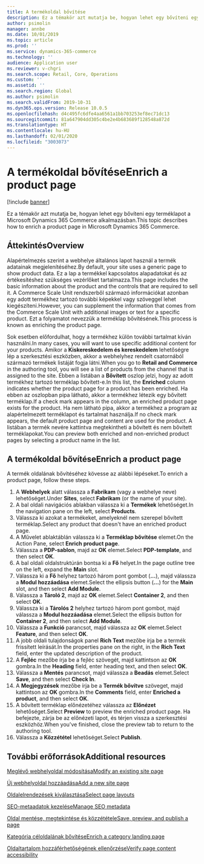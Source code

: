 ```yaml
---
title: A termékoldal bővítése
description: Ez a témakör azt mutatja be, hogyan lehet egy bővíteni egy terméklapot a Microsoft Dynamics 365 Commerce alkalmazásban.
author: psimolin
manager: annbe
ms.date: 10/01/2019
ms.topic: article
ms.prod: ''
ms.service: dynamics-365-commerce
ms.technology: ''
audience: Application user
ms.reviewer: v-chgri
ms.search.scope: Retail, Core, Operations
ms.custom: ''
ms.assetid: ''
ms.search.region: Global
ms.author: psimolin
ms.search.validFrom: 2019-10-31
ms.dyn365.ops.version: Release 10.0.5
ms.openlocfilehash: d4c495fc6dfe4aa6561a1bb703253ef8ec71dc13
ms.sourcegitcommit: 81a647904dd305c4be2e4b683689f128548a872d
ms.translationtype: HT
ms.contentlocale: hu-HU
ms.lasthandoff: 02/01/2020
ms.locfileid: "3003073"
---
```

# <a name="enrich-a-product-page"></a><span data-ttu-id="db51f-103">A termékoldal bővítése</span><span class="sxs-lookup"><span data-stu-id="db51f-103">Enrich a product page</span></span>


[!include [banner](includes/banner.md)]

<span data-ttu-id="db51f-104">Ez a témakör azt mutatja be, hogyan lehet egy bővíteni egy terméklapot a Microsoft Dynamics 365 Commerce alkalmazásban.</span><span class="sxs-lookup"><span data-stu-id="db51f-104">This topic describes how to enrich a product page in Microsoft Dynamics 365 Commerce.</span></span>

## <a name="overview"></a><span data-ttu-id="db51f-105">Áttekintés</span><span class="sxs-lookup"><span data-stu-id="db51f-105">Overview</span></span>

<span data-ttu-id="db51f-106">Alapértelmezés szerint a webhelye általános lapot használ a termék adatainak megjelenítéséhez.</span><span class="sxs-lookup"><span data-stu-id="db51f-106">By default, your site uses a generic page to show product data.</span></span> <span data-ttu-id="db51f-107">Ez a lap a termékkel kapcsolatos alapadatokat és az értékesítéshez szükséges vezérlőket tartalmazza.</span><span class="sxs-lookup"><span data-stu-id="db51f-107">This page includes the basic information about the product and the controls that are required to sell it.</span></span> <span data-ttu-id="db51f-108">A Commerce Scale Unit rendszerből származó információkat azonban egy adott termékhez tartozó további képekkel vagy szöveggel lehet kiegészíteni.</span><span class="sxs-lookup"><span data-stu-id="db51f-108">However, you can supplement the information that comes from the Commerce Scale Unit with additional images or text for a specific product.</span></span> <span data-ttu-id="db51f-109">Ezt a folyamatot nevezzük a terméklap bővítésének.</span><span class="sxs-lookup"><span data-stu-id="db51f-109">This process is known as enriching the product page.</span></span>

<span data-ttu-id="db51f-110">Sok esetben előfordulhat, hogy a termékhez külön további tartalmat kíván használni.</span><span class="sxs-lookup"><span data-stu-id="db51f-110">In many cases, you will want to use specific additional content for your products.</span></span> <span data-ttu-id="db51f-111">Amikor a **Kiskereskedelem és kereskedelem** lehetőségre lép a szerkesztési eszközben, akkor a webhelyhez rendelt csatornából származó termékek listáját fogja látni.</span><span class="sxs-lookup"><span data-stu-id="db51f-111">When you go to **Retail and Commerce** in the authoring tool, you will see a list of products from the channel that is assigned to the site.</span></span> <span data-ttu-id="db51f-112">Ebben a listában a **Bővített** oszlop jelzi, hogy az adott termékhez tartozó terméklap bővített-e.</span><span class="sxs-lookup"><span data-stu-id="db51f-112">In this list, the **Enriched** column indicates whether the product page for a product has been enriched.</span></span> <span data-ttu-id="db51f-113">Ha ebben az oszlopban pipa látható, akkor a termékhez létezik egy bővített terméklap.</span><span class="sxs-lookup"><span data-stu-id="db51f-113">If a check mark appears in the column, an enriched product page exists for the product.</span></span> <span data-ttu-id="db51f-114">Ha nem látható pipa, akkor a termékhez a program az alapértelmezett terméklapot és tartalmat használja.</span><span class="sxs-lookup"><span data-stu-id="db51f-114">If no check mark appears, the default product page and content are used for the product.</span></span> <span data-ttu-id="db51f-115">A listában a termék nevére kattintva megtekintheti a bővített és nem bővített terméklapokat.</span><span class="sxs-lookup"><span data-stu-id="db51f-115">You can preview both enriched and non-enriched product pages by selecting a product name in the list.</span></span>

## <a name="enrich-a-product-page"></a><span data-ttu-id="db51f-116">A termékoldal bővítése</span><span class="sxs-lookup"><span data-stu-id="db51f-116">Enrich a product page</span></span>

<span data-ttu-id="db51f-117">A termék oldalának bővítéséhez kövesse az alábbi lépéseket.</span><span class="sxs-lookup"><span data-stu-id="db51f-117">To enrich a product page, follow these steps.</span></span>

1. <span data-ttu-id="db51f-118">A **Webhelyek** alatt válassza a **Fabrikam** (vagy a webhelye neve) lehetőséget.</span><span class="sxs-lookup"><span data-stu-id="db51f-118">Under **Sites**, select **Fabrikam** (or the name of your site).</span></span>
1. <span data-ttu-id="db51f-119">A bal oldali navigációs ablakban válassza ki a **Termékek** lehetőséget.</span><span class="sxs-lookup"><span data-stu-id="db51f-119">In the navigation pane on the left, select **Products**.</span></span>
1. <span data-ttu-id="db51f-120">Válassza ki azokat a termékeket, amelyeknél nem szerepel bővített terméklap.</span><span class="sxs-lookup"><span data-stu-id="db51f-120">Select any product that doesn't have an enriched product page.</span></span>
1. <span data-ttu-id="db51f-121">A Művelet ablaktáblán válassza ki a **Terméklap bővítése** elemet.</span><span class="sxs-lookup"><span data-stu-id="db51f-121">On the Action Pane, select **Enrich product page**.</span></span>
1. <span data-ttu-id="db51f-122">Válassza a **PDP-sablon**, majd az **OK** elemet.</span><span class="sxs-lookup"><span data-stu-id="db51f-122">Select **PDP-template**, and then select **OK**.</span></span>
1. <span data-ttu-id="db51f-123">A bal oldali oldalstruktúrán bontsa ki a **Fő** helyet.</span><span class="sxs-lookup"><span data-stu-id="db51f-123">In the page outline tree on the left, expand the **Main** slot.</span></span>
1. <span data-ttu-id="db51f-124">Válassza ki a **Fő** helyhez tartozó három pont gombot (**...**), majd válassza a **Modul hozzáadása** elemet.</span><span class="sxs-lookup"><span data-stu-id="db51f-124">Select the ellipsis button (**...**) for the **Main** slot, and then select **Add Module**.</span></span>
1. <span data-ttu-id="db51f-125">Válassza a **Tároló 2**, majd az **OK** elemet.</span><span class="sxs-lookup"><span data-stu-id="db51f-125">Select **Container 2**, and then select **OK**.</span></span>
1. <span data-ttu-id="db51f-126">Válassza ki a **Tárolós 2** helyhez tartozó három pont gombot, majd válassza a **Modul hozzáadása** elemet.</span><span class="sxs-lookup"><span data-stu-id="db51f-126">Select the ellipsis button for **Container 2**, and then select **Add Module**.</span></span>
1. <span data-ttu-id="db51f-127">Válassza a **Funkció** parancsot, majd válassza az **OK** elemet.</span><span class="sxs-lookup"><span data-stu-id="db51f-127">Select **Feature**, and then select **OK**.</span></span>
1. <span data-ttu-id="db51f-128">A jobb oldali tulajdonságok panel **Rich Text** mezőbe írja be a termék frissített leírását.</span><span class="sxs-lookup"><span data-stu-id="db51f-128">In the properties pane on the right, in the **Rich Text** field, enter the updated description of the product.</span></span>
1. <span data-ttu-id="db51f-129">A **Fejléc** mezőbe írja be a fejléc szövegét, majd kattintson az **OK** gombra.</span><span class="sxs-lookup"><span data-stu-id="db51f-129">In the **Heading** field, enter heading text, and then select **OK**.</span></span>
1. <span data-ttu-id="db51f-130">Válassza a **Mentés** parancsot, majd válassza a **Beadás** elemet.</span><span class="sxs-lookup"><span data-stu-id="db51f-130">Select **Save**, and then select **Check In**.</span></span>
1. <span data-ttu-id="db51f-131">A **Megjegyzések** mezőbe írja be a **Termék bővítve** szöveget, majd kattintson az **OK** gombra.</span><span class="sxs-lookup"><span data-stu-id="db51f-131">In the **Comments** field, enter **Enriched a product**, and then select **OK**.</span></span>
1. <span data-ttu-id="db51f-132">A bővített terméklap előnézetéhez válassza az **Előnézet** lehetőséget.</span><span class="sxs-lookup"><span data-stu-id="db51f-132">Select **Preview** to preview the enriched product page.</span></span> <span data-ttu-id="db51f-133">Ha befejezte, zárja be az előnézeti lapot, és térjen vissza a szerkesztési eszközhöz.</span><span class="sxs-lookup"><span data-stu-id="db51f-133">When you've finished, close the preview tab to return to the authoring tool.</span></span>
1. <span data-ttu-id="db51f-134">Válassza a **Közzététel** lehetőséget.</span><span class="sxs-lookup"><span data-stu-id="db51f-134">Select **Publish**.</span></span>

## <a name="additional-resources"></a><span data-ttu-id="db51f-135">További erőforrások</span><span class="sxs-lookup"><span data-stu-id="db51f-135">Additional resources</span></span>

[<span data-ttu-id="db51f-136">Meglévő webhelyoldal módosítása</span><span class="sxs-lookup"><span data-stu-id="db51f-136">Modify an existing site page</span></span>](modify-existing-page.md)

[<span data-ttu-id="db51f-137">Új webhelyoldal hozzáadása</span><span class="sxs-lookup"><span data-stu-id="db51f-137">Add a new site page</span></span>](add-new-page.md)

[<span data-ttu-id="db51f-138">Oldalelrendezések kiválasztása</span><span class="sxs-lookup"><span data-stu-id="db51f-138">Select page layouts</span></span>](select-page-layouts.md)

[<span data-ttu-id="db51f-139">SEO-metaadatok kezelése</span><span class="sxs-lookup"><span data-stu-id="db51f-139">Manage SEO metadata</span></span>](manage-seo-metadata.md)

[<span data-ttu-id="db51f-140">Oldal mentése, megtekintése és közzététele</span><span class="sxs-lookup"><span data-stu-id="db51f-140">Save, preview, and publish a page</span></span>](save-preview-publish-page.md)

[<span data-ttu-id="db51f-141">Kategória céloldalának bővítése</span><span class="sxs-lookup"><span data-stu-id="db51f-141">Enrich a category landing page</span></span>](enrich-category-page.md)

[<span data-ttu-id="db51f-142">Oldaltartalom hozzáférhetőségének ellenőrzése</span><span class="sxs-lookup"><span data-stu-id="db51f-142">Verify page content accessibility</span></span>](verify-accessibility.md)
